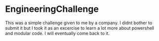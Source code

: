 # EngineeringChallenge
This was a simple challenge given to me by a company. I didnt bother to submit it but I took it as an excercise to learn a lot more about powershell and modular code. I will eventually come back to it.
